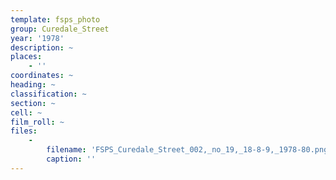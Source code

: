 ```yaml
---
template: fsps_photo
group: Curedale_Street
year: '1978'
description: ~
places:
    - ''
coordinates: ~
heading: ~
classification: ~
section: ~
cell: ~
film_roll: ~
files:
    -
        filename: 'FSPS_Curedale_Street_002,_no_19,_18-8-9,_1978-80.png'
        caption: ''
---
```

